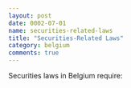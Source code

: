 ```yaml
---
layout: post
date: 0002-07-01
name: securities-related-laws
title: "Securities-Related Laws"
category: belgium
comments: true
---
```


Securities laws in Belgium require:
